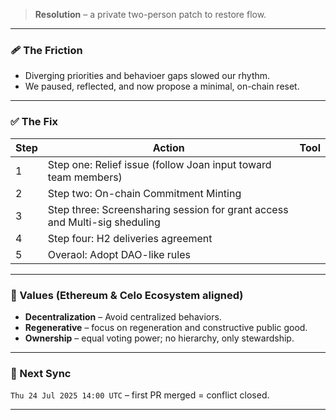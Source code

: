 > **Resolution** – a private two-person patch to restore flow.

---

### 🩹  The Friction
- Diverging priorities and behavioer gaps slowed our rhythm.  
- We paused, reflected, and now propose a minimal, on-chain reset.

---

### ✅  The Fix
| Step | Action | Tool |
|---|---|---|
| 1 | Step one: Relief issue (follow Joan input toward team members)
| 2 | Step two: On-chain Commitment Minting
| 3 | Step three: Screensharing session for grant access and Multi-sig sheduling
| 4 | Step four: H2 deliveries agreement
| 5 | Overaol: Adopt DAO-like rules


---

### 🌱  Values (Ethereum & Celo Ecosystem aligned)
- **Decentralization** – Avoid centralized behaviors.  
- **Regenerative** – focus on regeneration and constructive public good.  
- **Ownership** – equal voting power; no hierarchy, only stewardship.

---

### 🚀  Next Sync
`Thu 24 Jul 2025 14:00 UTC` – first PR merged = conflict closed.

---
